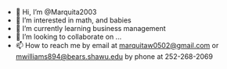 - 👋 Hi, I’m @Marquita2003
- 👀 I’m interested in math, and babies
- 🌱 I’m currently learning business management
- 💞️ I’m looking to collaborate on ...
- 📫 How to reach me by email at marquitaw0502@gmail.com or mwilliams894@bears.shawu.edu by phone at 252-268-2069

<!---
Marquita2003/Marquita2003 is a ✨ special ✨ repository because its `README.md` (this file) appears on your GitHub profile.
You can click the Preview link to take a look at your changes.
--->
